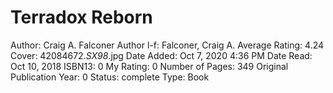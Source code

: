 # Terradox Reborn

Author: Craig A. Falconer
Author l-f: Falconer, Craig A.
Average Rating: 4.24
Cover: 42084672._SX98_.jpg
Date Added: Oct 7, 2020 4:36 PM
Date Read: Oct 10, 2018
ISBN13: 0
My Rating: 0
Number of Pages: 349
Original Publication Year: 0
Status: complete
Type: Book